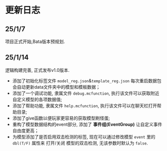 # 更新日志

## 25/1/7

项目正式开始,Bata版本预规划.

## 25/1/14

逻辑构建完善, 正式发布v1.0版本.

- 添加了初始化标签文件 `model_reg.json`&`template_reg.json` 每次重启数据包会自动更新data文件夹中的模型和模板数据；
- 添加了一个调试功能, 隶属文件 `debug.mcfunction`, 执行该文件可以获取附近自定义模型的各项数据值;
- 添加了帮助功能, 隶属文件 `help.mcfunction`, 执行该文件可以在聊天栏打开帮助目录;
- 添加了give函数以便玩家更容易的获取模型刷怪蛋;
- 重构了模型数据结构的event部分, 添加了 **事件组(EventGroup)** 让自定义事件自由度更高；
- 为模型添加了是否启用双击检测的标签, 现在可以通过修改模型 `event` 里的 `dbl(T/F)` 属性来 打开/关闭 模型的双击检测, 无该参数时默认为 `false`.